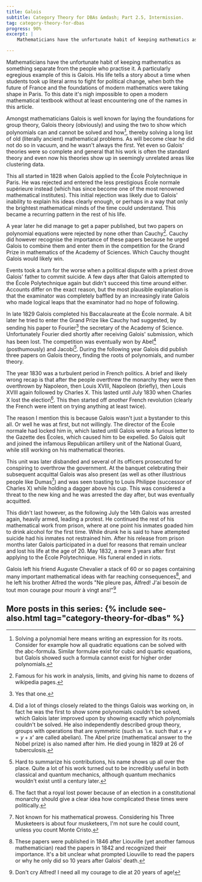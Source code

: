 ```yaml
---
title: Galois
subtitle: Category Theory for DBAs &mdash; Part 2.5, Intermission.
tag: category-theory-for-dbas
progress: 90% 
excerpt: |
    Mathematicians have the unfortunate habit of keeping mathematics as something separate from the people who practise it. A particularly egregious example of this is Galois. His life tells a story about a time when students took up literal arms to fight for political change, when both the future of France and the foundations of modern mathematics were taking shape in Paris. To this date it's nigh impossible to open a modern mathematical textbook without at least encountering one of the names in this article.

---
```

Mathematicians have the unfortunate habit of keeping mathematics as something separate from the people who practise it. A particularly egregious example of this is Galois. His life tells a story about a time when students took up literal arms to fight for political change, when both the future of France and the foundations of modern mathematics were taking shape in Paris. To this date it's nigh impossible to open a modern mathematical textbook without at least encountering one of the names in this article.

Amongst mathematicians Galois is well known for laying the foundations for group theory, Galois theory (obviously) and using the two to show which polynomials can and cannot be solved and how[^solve], thereby solving a long list of old (literally ancient) mathematical problems. As will become clear he did not do so in vacuum, and he wasn't always the first. Yet even so Galois' theories were so complete and general that his work is often the standard theory and even now his theories show up in seemingly unrelated areas like clustering data.

This all started in 1828 when Galois applied to the École Polytechnique in Paris. He was rejected and entered the less prestigious École normale supérieure instead (which has since become one of the most renowned mathematical institutes). This initial rejection was likely due to Galois' inability to explain his ideas clearly enough, or perhaps in a way that only the brightest mathematical minds of the time could understand. This became a recurring pattern in the rest of his life.

A year later he did manage to get a paper published, but two papers on polynomial equations were rejected by none other than Cauchy[^cauchy]. Cauchy did however recognise the importance of these papers because he urged Galois to combine them and enter them in the competition for the Grand Prize in mathematics of the Academy of Sciences. Which Cauchy thought Galois would likely win.

Events took a turn for the worse when a political dispute with a priest drove Galois' father to commit suicide. A few days after that Galois attempted to the École Polytechnique again but didn't succeed this time around either. Accounts differ on the exact reason, but the most plausible explanation is that the examinator was completely baffled by an increasingly irate Galois who made logical leaps that the examinator had no hope of following. 

In late 1829 Galois completed his Baccalaureate at the École normale. A bit later he tried to enter the Grand Prize like Cauchy had suggested, by sending his paper to Fourier[^fourier] the secretary of the Academy of Science. Unfortunately Fourier died shortly after receiving Galois' submission, which has been lost. The competition was eventually won by Abel[^abel] (posthumously) and Jacobi[^jacobi]. During the following year Galois did publish three papers on Galois theory, finding the roots of polynomials, and number theory.

The year 1830 was a turbulent period in French politics. A brief and likely wrong recap is that after the people overthrew the monarchy they were then overthrown by Napoleon, then Louis XVIII, Napoleon (briefly), then Louis XVIII again followed by Charles X. This lasted until July 1830 when Charles X lost the election[^monarchy]. This then started off *another* French revolution (clearly the French were intent on trying anything at least twice). 

The reason I mention this is because Galois wasn't just a bystander to this all. Or well he was at first, but not willingly. The director of the École normale had locked him in, which lasted until Galois wrote a furious letter to the Gazette des Écoles, which caused him to be expelled. So Galois quit and joined the infamous Republican artillery unit of the National Guard, while still working on his mathematical theories.

This unit was later disbanded and several of its officers prosecuted for conspiring to overthrow the government. At the banquet celebrating their subsequent acquittal Galois was also present (as well as other illustrious people like Dumas[^dumas]) and was seen toasting to Louis Philippe (successor of Charles X) while holding a dagger above his cup. This was considered a threat to the new king and he was arrested the day after, but was eventually acquitted.

This didn't last however, as the following July the 14th Galois was arrested again, heavily armed, leading a protest. He continued the rest of his mathematical work from prison, where at one point his inmates goaded him to drink alcohol for the first time. While drunk he is said to have attempted suicide had his inmates not restrained him. After his release from prison months later Galois participated in a duel for reasons that remain unclear and lost his life at the age of 20. May 1832, a mere 3 years after first applying to the École Polytechnique. His funeral ended in riots.

Galois left his friend Auguste Chevalier a stack of 60 or so pages containing many important mathematical ideas with far reaching consequences[^liouville], and he left his brother Alfred the words "Ne pleure pas, Alfred! J'ai besoin de tout mon courage pour mourir à vingt ans!"[^translation]

More posts in this series:
{% include see-also.html tag="category-theory-for-dbas" %}
--------------------------------------------------------------

[^solve]: Solving a polynomial here means writing an expression for its roots. Consider for example how all quadratic equations can be solved with the abc-formula. Similar formulae exist for cubic and quartic equations, but Galois showed such a formula cannot exist for higher order polynomials.

[^cauchy]: Famous for his work in analysis, limits, and giving his name to dozens of wikipedia pages.

[^fourier]: Yes that one.

[^abel]: Did a lot of things closely related to the things Galois was working on, in fact he was the first to show some polynomials couldn't be solved, which Galois later improved upon by showing exactly which polynomials couldn't be solved. He also independently described group theory, groups with operations that are symmetric (such as 'i.e. such that $x + y = y + x$' are called abelian). The Abel prize (mathematical answer to the Nobel prize) is also named after him. He died young in 1829 at 26 of tuberculosis.

[^jacobi]: Hard to summarize his contributions, his name shows up all over the place. Quite a lot of his work turned out to be incredibly useful in both classical and quantum mechanics, although quantum mechanics wouldn't exist until a century later.

[^monarchy]: The fact that a royal lost power because of an election in a constitutional monarchy should give a clear idea how complicated these times were politically.

[^dumas]: Not known for his mathematical prowess. Considering his Three Musketeers is about four musketeers, I'm not sure he could count, unless you count Monte Cristo.

[^liouville]: These papers were published in 1846 after Liouville (yet another famous mathematician) read the papers in 1842 and recognized their importance. It's a bit unclear what prompted Liouville to read the papers or why he only did so 10 years after Galois' death.

[^translation]: Don't cry Alfred! I need all my courage to die at 20 years of age!